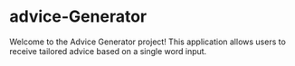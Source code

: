# advice-Generator
Welcome to the Advice Generator project! This application allows users to receive tailored advice based on a single word input. 
